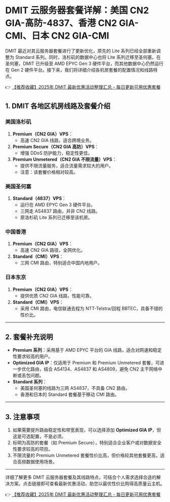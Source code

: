 # DMIT 云服务器套餐详解：美国 CN2 GIA-高防-4837、香港 CN2 GIA-CMI、日本 CN2 GIA-CMI

DMIT 最近对其云服务器套餐进行了更新优化，原先的 Lite 系列已经全部重新调整为 Standard 系列。同时，洛杉矶的数据中心也将 Lite 系列迁移至圣何塞。在圣何塞，DMIT 已升级至 AMD EPYC Gen 3 硬件平台，而其他数据中心仍然运行在 Gen 2 硬件平台。接下来，我们将详细介绍各机房套餐的配置情况和线路特点。

👉 [【推荐收藏】2025年 DMIT 最新优惠活动整理汇总 - 每日更新可用优惠套餐](https://bit.ly/dmit_coupon)

## 1. DMIT 各地区机房线路及套餐介绍

### 美国洛杉矶
1. **Premium（CN2 GIA）VPS**：
    - 高速 CN2 GIA 线路，适合跨境业务。
2. **Premium Secure（CN2 GIA 高防）VPS**：
    - 增强 DDoS 防护能力，稳定性更佳。
3. **Premium Unmetered（CN2 GIA 不限流量）VPS**：
    - 提供不限流量服务，适合流量需求较大的用户。
    - 注意：该套餐价格相对较高。

### 美国圣何塞
1. **Standard（4837）VPS**：
    - 运行在 AMD EPYC Gen 3 硬件平台。  
    - 三网走 AS4837 路由，并非 CN2 线路。
    - 原洛杉矶 Lite 系列已迁移至该机房。

### 中国香港
1. **Premium（CN2 GIA）VPS**：
    - 高速 CN2 GIA 路径，全网优化。
2. **Standard（CMI）VPS**：
    - 三网 CMI 路由，特别适合中国内地用户。

### 日本东京
1. **Premium（CN2 GIA）VPS**：
    - 提供优质 CN2 GIA 线路，性能可靠。
2. **Standard（CMI）VPS**：
    - 采用 CMI 路由，电信联通去程为 NTT-Telstra/回程 BBTEC，具备不错的性价比。

---

## 2. 套餐补充说明

- **Premium 系列**：采用基于 AMD EPYC 平台的 GIA 线路，适合对网速和稳定性要求较高的用户。
- **Optimized GIA IP**：仅适用于 Premium 和 Premium Unmetered 套餐，可进一步优化路由，结合 AS4134、AS4837 和 AS4809，避免 CN2 主干网络中断或丢包问题。
- **Standard 系列**：
    - 美国圣何塞的线路为三网 AS4837，不具备 CN2 路由。
    - 香港和日本的 Standard 套餐基于移动 CMI 路由。

---

## 3. 注意事项

1. 如果需要提升路由稳定性和带宽表现，可以选择添加 **Optimized GIA IP**，但这是可选配置，不是必须。
2. 标明为高防的套餐（如 Premium Secure），特别适合企业客户或对数据安全性要求较高的项目。
3. 不限流量的 Premium Unmetered 套餐性价比高，但价格较其他套餐更高，适合高频数据使用场景。

---

详细了解更多 DMIT 云服务器套餐及其线路特点，可结合个人需求选择合适的解决方案。点击链接即可查看最新优惠活动，助您以最优性价比购得高质量云主机。

👉 [【推荐收藏】2025年 DMIT 最新优惠活动整理汇总 - 每日更新可用优惠套餐](https://bit.ly/dmit_coupon)